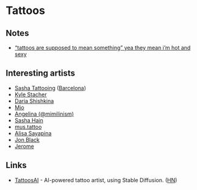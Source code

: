 # Tattoos

## Notes

- [“tattoos are supposed to mean something” yea they mean i’m hot and sexy](https://twitter.com/justcaem/status/1371275010669678592)

## Interesting artists

- [Sasha Tattooing](https://www.bysashatattooing.com/) ([Barcelona](https://sashatattooingbarcelona.com/))
- [Kyle Stacher](https://www.instagram.com/thiefhands)
- [Daria Shishkina](https://www.instagram.com/shishkina_art/)
- [Mio](https://www.instagram.com/cochlea1313/)
- [Angelina (@mimilinism)](https://www.instagram.com/mimilinism/)
- [Sasha Hain](https://www.instagram.com/ianhain/)
- [mus.tattoo](https://www.instagram.com/mus.tattoo/)
- [Alisa Sayapina](https://www.instagram.com/sayapski/)
- [Jon Black](https://www.instagram.com/jon._.black/)
- [Jerome](https://www.instagram.com/sztuka_wojny/)

## Links

- [TattoosAI](https://www.tattoosai.com/) - AI-powered tattoo artist, using Stable Diffusion. ([HN](https://news.ycombinator.com/item?id=32761238))
